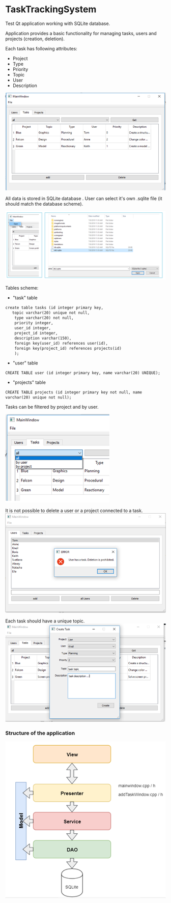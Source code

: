# TaskTrackingSystem
Test Qt application working with SQLite database.


Application provides a basic functionality for managing tasks, users and projects (creation, deletion).

Each task has following attributes:  
 - Project
 - Type
 - Priority
 - Topic
 - User
 - Description

![tasks window](https://github.com/ViktorAnchutin/TaskTrackingSystem/blob/master/Images/TasksWindow.PNG?raw=true)

All data is stored in SQLite database . User can select it's own .sqlite file (it should match the database scheme).

![select db](https://github.com/ViktorAnchutin/TaskTrackingSystem/blob/master/Images/Open%20File.png?raw=true)

Tables scheme:
- "task" table 
```
create table tasks (id integer primary key,
   topic varchar(20) unique not null,
    type varchar(20) not null,
    priority integer,
    user_id integer,
    project_id integer,
    description varchar(150),
    foreign key(user_id) references user(id),
    foreign key(project_id) references projects(id)
    );
 ```
- "user" table
```
CREATE TABLE user (id integer primary key, name varchar(20) UNIQUE);
```

- "projects" table
```
CREATE TABLE projects (id integer primary key not null, name varchar(20) unique not null);
 ```
 
 Tasks can be filtered by project and by user.
 
 ![filter](https://github.com/ViktorAnchutin/TaskTrackingSystem/blob/master/Images/filter.png?raw=true)

It is not possible to delete a user or a project connected to a task.
![deletionErro](https://github.com/ViktorAnchutin/TaskTrackingSystem/blob/master/Images/userDeleteError.PNG?raw=true)

Each task should have a unique topic.
![add task window](https://github.com/ViktorAnchutin/TaskTrackingSystem/blob/master/Images/addTask.PNG?raw=true)


### Structure of the application
![structure](https://github.com/ViktorAnchutin/TaskTrackingSystem/blob/master/Images/appStructure.PNG?raw=true)



